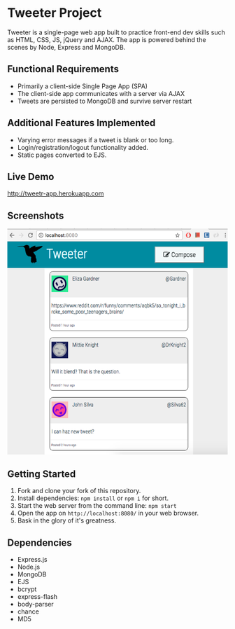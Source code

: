 # Tweeter Project
Tweeter is a single-page web app built to practice front-end dev skills such as HTML, CSS, JS, jQuery and AJAX. The app is powered behind the scenes by Node, Express and MongoDB.

## Functional Requirements
- Primarily a client-side Single Page App (SPA)
- The client-side app communicates with a server via AJAX
- Tweets are persisted to MongoDB and survive server restart

## Additional Features Implemented
- Varying error messages if a tweet is blank or too long.
- Login/registration/logout functionality added.
- Static pages converted to EJS.

## Live Demo
http://tweetr-app.herokuapp.com

## Screenshots
!["Screenshot of app"](https://raw.githubusercontent.com/1andee/tweetr/master/docs/index.png)

## Getting Started
1. Fork and clone your fork of this repository.
2. Install dependencies: `npm install` or `npm i` for short.
3. Start the web server from the command line: `npm start`
4. Open the app on `http://localhost:8080/` in your web browser.
5. Bask in the glory of it's greatness.

## Dependencies
- Express.js
- Node.js
- MongoDB
- EJS
- bcrypt
- express-flash
- body-parser
- chance
- MD5
